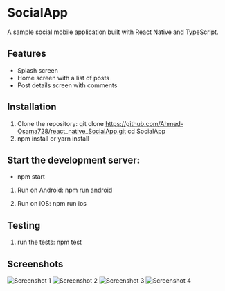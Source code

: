# SocialApp

A sample social mobile application built with React Native and TypeScript.

## Features

- Splash screen
- Home screen with a list of posts
- Post details screen with comments

## Installation

1. Clone the repository:
   git clone https://github.com/Ahmed-Osama728/react_native_SocialApp.git
   cd SocialApp
2. npm install or yarn install

## Start the development server:

- npm start

1. Run on Android:
   npm run android

2. Run on iOS:
   npm run ios

## Testing

1. run the tests:
   npm test

## Screenshots

![Screenshot 1](./assets/Screenshot_1724011524.png)
![Screenshot 2](./assets/Screenshot_1724011414.png)
![Screenshot 3](./assets/Screenshot_1724011489.png)
![Screenshot 4](./assets/Screenshot_1724011478.png)

